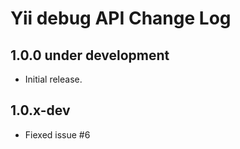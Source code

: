 # Yii debug API Change Log

## 1.0.0 under development

- Initial release.

## 1.0.x-dev
- Fiexed issue #6

